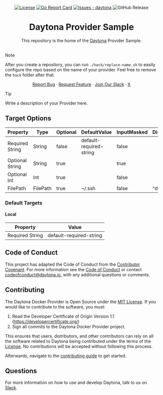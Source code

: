 <div align="center">

[![License](https://img.shields.io/badge/License-MIT-blue)](#license)
[![Go Report Card](https://goreportcard.com/badge/github.com/daytonaio/daytona-provider-sample)](https://goreportcard.com/report/github.com/daytonaio/daytona-provider-sample)
[![Issues - daytona](https://img.shields.io/github/issues/daytonaio/daytona-provider-sample)](https://github.com/daytonaio/daytona-provider-sample/issues)
![GitHub Release](https://img.shields.io/github/v/release/daytonaio/daytona-provider-sample)

</div>


<h1 align="center">Daytona Provider Sample</h1>
<div align="center">
This repository is the home of the <a href="https://github.com/daytonaio/daytona">Daytona</a> Provider Sample.
</div>
</br>

> [!NOTE]
> After you create a repository, you can run `./hack/replace-name.sh` to easily configure the repo based on the name of your provider. Feel free to remove the `hack` folder after that.

<p align="center">
  <a href="https://github.com/daytonaio/daytona-provider-sample/issues/new?assignees=&labels=bug&projects=&template=bug_report.md&title=%F0%9F%90%9B+Bug+Report%3A+">Report Bug</a>
    ·
  <a href="https://github.com/daytonaio/daytona-provider-sample/issues/new?assignees=&labels=enhancement&projects=&template=feature_request.md&title=%F0%9F%9A%80+Feature%3A+">Request Feature</a>
    ·
  <a href="https://join.slack.com/t/daytonacommunity/shared_invite/zt-273yohksh-Q5YSB5V7tnQzX2RoTARr7Q">Join Our Slack</a>
    ·
  <a href="https://x.com/Daytonaio">X</a>
</p>

> [!TIP]
> Write a description of your Provider here. 

## Target Options

| Property                	| Type     	| Optional 	| DefaultValue                	| InputMasked 	| DisabledPredicate 	|
|-------------------------	|----------	|----------	|-----------------------------	|-------------	|-------------------	|
| Required String         	| String   	| false    	| default-required-string     	| false       	|                   	|
| Optional String           | String   	| true     	|                             	| true         	|                   	|
| Optional Int             	| Int      	| true     	|                             	| false       	|                   	|
| FilePath                	| FilePath 	| true     	| ~/.ssh                        | false       	| ^default-target$    |

### Default Targets

#### Local
| Property        	| Value                       	|
|-----------------	|-----------------------------	|
| Required String 	| default-required-string      	|


## Code of Conduct

This project has adapted the Code of Conduct from the [Contributor Covenant](https://www.contributor-covenant.org/). For more information see the [Code of Conduct](CODE_OF_CONDUCT.md) or contact [codeofconduct@daytona.io.](mailto:codeofconduct@daytona.io) with any additional questions or comments.

## Contributing

The Daytona Docker Provider is Open Source under the [MIT License](LICENSE). If you would like to contribute to the software, you must:

1. Read the Developer Certificate of Origin Version 1.1 (https://developercertificate.org/)
2. Sign all commits to the Daytona Docker Provider project.

This ensures that users, distributors, and other contributors can rely on all the software related to Daytona being contributed under the terms of the [License](LICENSE). No contributions will be accepted without following this process.

Afterwards, navigate to the [contributing guide](CONTRIBUTING.md) to get started.

## Questions

For more information on how to use and develop Daytona, talk to us on
[Slack](https://join.slack.com/t/daytonacommunity/shared_invite/zt-273yohksh-Q5YSB5V7tnQzX2RoTARr7Q).

